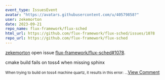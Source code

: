 ```yaml
---
event_type: IssuesEvent
avatar: "https://avatars.githubusercontent.com/u/40579858?"
user: zekemorton
date: 2023-09-21
repo_name: flux-framework/flux-sched
html_url: https://github.com/flux-framework/flux-sched/issues/1078
repo_url: https://github.com/flux-framework/flux-sched
---
```


<a href='https://github.com/zekemorton' target='_blank'>zekemorton</a> open issue <a href='https://github.com/flux-framework/flux-sched/issues/1078' target='_blank'>flux-framework/flux-sched#1078</a>.

<p>cmake build fails on toss4 when missing sphinx  </p><small>When trying to build on toss4 machine quartz, it results in this error: ...</small><a href='https://github.com/flux-framework/flux-sched/issues/1078' target='_blank'>View Comment</a>